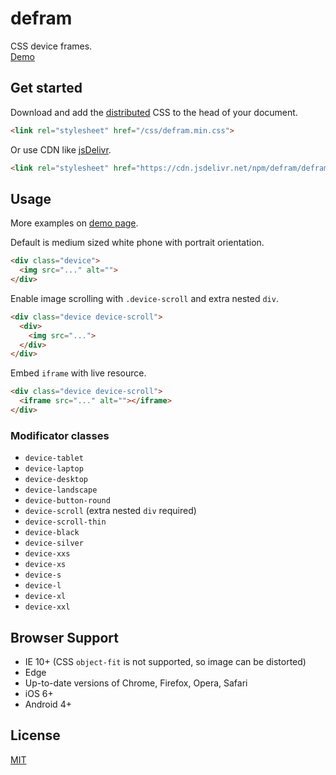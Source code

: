 # defram

CSS device frames.  
[Demo](https://vvvkor.github.io/defram/)

## Get started

Download and add the [distributed](https://github.com/vvvkor/defram/archive/master.zip) CSS to the head of your document.

```html
<link rel="stylesheet" href="/css/defram.min.css">
``` 

Or use CDN like [jsDelivr](https://www.jsdelivr.com/package/npm/defram).

```html
<link rel="stylesheet" href="https://cdn.jsdelivr.net/npm/defram/defram.min.css">
```

## Usage

More examples on [demo page](https://vvvkor.github.io/defram/).

Default is medium sized white phone with portrait orientation.

```html
<div class="device">
  <img src="..." alt="">
</div>
```

Enable image scrolling with ``.device-scroll`` and extra nested ``div``.

```html
<div class="device device-scroll">
  <div>
    <img src="...">
  </div>
</div>
```

Embed ``iframe`` with live resource.

```html
<div class="device device-scroll">
  <iframe src="..." alt=""></iframe>
</div>
```

### Modificator classes

- ``device-tablet``
- ``device-laptop``
- ``device-desktop``
- ``device-landscape``
- ``device-button-round``
- ``device-scroll`` (extra nested ``div`` required)
- ``device-scroll-thin``
- ``device-black``
- ``device-silver``
- ``device-xxs``
- ``device-xs``
- ``device-s``
- ``device-l``
- ``device-xl``
- ``device-xxl``

## Browser Support

* IE 10+ (CSS ``object-fit`` is not supported, so image can be distorted)
* Edge
* Up-to-date versions of Chrome, Firefox, Opera, Safari
* iOS 6+
* Android 4+

## License

[MIT](./LICENSE)
